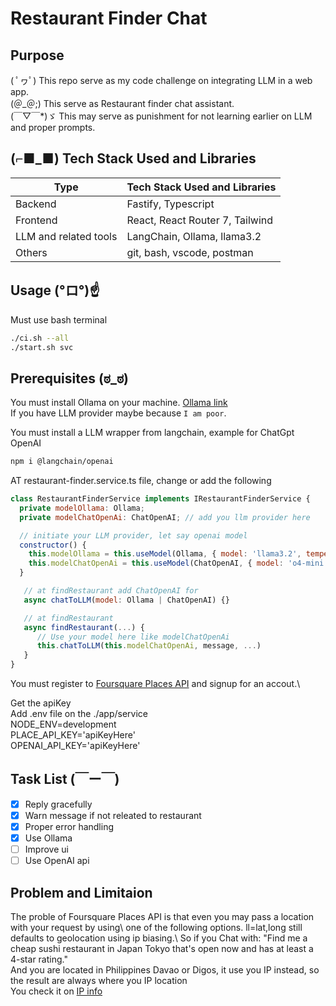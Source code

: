 # Restaurant Finder Chat

## Purpose 
( ﾟヮﾟ) This repo serve as my code challenge on integrating LLM in a web app.\
(＠_＠;) This serve as Restaurant finder chat assistant.\
(￣▽￣*)ゞ This may serve as punishment for not learning earlier on LLM and proper prompts.

## (⌐■_■) Tech Stack Used and Libraries
| Type   |  Tech Stack Used and Libraries  |
| ----------- | ----------- |
| Backend     | Fastify, Typescript |
| Frontend    | React, React Router 7, Tailwind |
| LLM and related tools        | LangChain, Ollama, llama3.2 |
| Others      | git, bash, vscode, postman |

## Usage  (°ロ°)☝
Must use bash terminal
```bash
./ci.sh --all
./start.sh svc
```
## Prerequisites (ಠ_ಠ)
You must install Ollama on your machine. [Ollama link](https://ollama.com)\
If you have LLM provider maybe because `I am poor`.

You must install a LLM wrapper from langchain, example for ChatGpt OpenAI
```bash
npm i @langchain/openai
```

AT restaurant-finder.service.ts file, change or add the following
```js
class RestaurantFinderService implements IRestaurantFinderService {
  private modelOllama: Ollama; 
  private modelChatOpenAi: ChatOpenAI; // add you llm provider here

  // initiate your LLM provider, let say openai model
  constructor() {
    this.modelOllama = this.useModel(Ollama, { model: 'llama3.2', temperature: 0 });
    this.modelChatOpenAi = this.useModel(ChatOpenAI, { model: 'o4-mini', temperature: 0 });
  }

   // at findRestaurant add ChatOpenAI for
   async chatToLLM(model: Ollama | ChatOpenAI) {}

   // at findRestaurant
   async findRestaurant(...) {
      // Use your model here like modelChatOpenAi
      this.chatToLLM(this.modelChatOpenAi, message, ...)
   }
}
```
You must register to [Foursquare Places API](https://docs.foursquare.com/developer/reference/place-search) and signup for an accout.\

Get the apiKey\
Add .env file on the ./app/service\
NODE_ENV=development\
PLACE_API_KEY='apiKeyHere'\
OPENAI_API_KEY='apiKeyHere'

## Task List (￣ー￣)
- [x] Reply gracefully
- [x] Warn message if not releated to restaurant
- [x] Proper error handling
- [x] Use Ollama
- [ ] Improve ui
- [ ] Use OpenAI api

## Problem and Limitaion
The proble of Foursquare Places API is that even you may pass a location with your request by using\ 
one of the following options. ll=lat,long still defaults to geolocation using ip biasing.\\
So if you Chat with: "Find me a cheap sushi restaurant in Japan Tokyo that's open now and has at least a 4-star rating."\
And you are located in Philippines Davao or Digos, it use you IP instead, so the result are always where you IP location\
You check it on [IP info](https://ipinfo.io/what-is-my-ip)